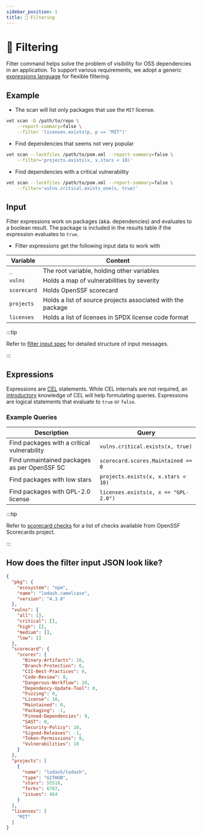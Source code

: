 ```yaml
---
sidebar_position: 1
title: 🔎 Filtering
---
```


# 🔎 Filtering

Filter command helps solve the problem of visibility for OSS dependencies in an application. To support various requirements, we adopt a generic [expressions language](https://cel.dev/) for flexible filtering.

## Example

- The scan will list only packages that use the `MIT` license.

```bash
vet scan -D /path/to/repo \
    --report-summary=false \
    --filter 'licenses.exists(p, p == "MIT")'
```

- Find dependencies that seems not very popular

```bash
vet scan --lockfiles /path/to/pom.xml --report-summary=false \
    --filter='projects.exists(x, x.stars < 10)'
```

- Find dependencies with a critical vulnerability

```bash
vet scan --lockfiles /path/to/pom.xml --report-summary=false \
    --filter='vulns.critical.exists_one(x, true)'
```

## Input

Filter expressions work on packages (aka. dependencies) and evaluates to a boolean result. The package is included in the results table if the expression evaluates to `true`.

- Filter expressions get the following input data to work with

| Variable    | Content                                                     |
|-------------|-------------------------------------------------------------|
| `_`         | The root variable, holding other variables                  |
| `vulns`     | Holds a map of vulnerabilities by severity                  |
| `scorecard` | Holds OpenSSF scorecard                                     |
| `projects`  | Holds a list of source projects associated with the package |
| `licenses`  | Holds a list of licenses in SPDX license code format         |

:::tip

Refer to [filter input spec](https://github.com/safedep/vet/blob/main/api/filter_input_spec.proto) for detailed structure of input messages.

:::

## Expressions

Expressions are [CEL](https://github.com/google/cel-spec) statements. While
CEL internals are not required, an [introductory](https://github.com/google/cel-spec/blob/master/doc/intro.md)
knowledge of CEL will help formulating queries. Expressions are logical
statements that evaluate to `true` or `false`.

### Example Queries

| Description                                  | Query                                |
|----------------------------------------------|--------------------------------------|
| Find packages with a critical vulnerability  | `vulns.critical.exists(x, true)`     |
| Find unmaintained packages as per OpenSSF SC | `scorecard.scores.Maintained == 0`   |
| Find packages with low stars                 | `projects.exists(x, x.stars < 10)`   |
| Find packages with GPL-2.0 license           | `licenses.exists(x, x == "GPL-2.0")`

:::tip

Refer to [scorecard checks](https://github.com/ossf/scorecard#checks-1) for a list of checks available from OpenSSF Scorecards project.

:::

## How does the filter input JSON look like?

```json
{
  "pkg": {
    "ecosystem": "npm",
    "name": "lodash.camelcase",
    "version": "4.3.0"
  },
  "vulns": {
    "all": [],
    "critical": [],
    "high": [],
    "medium": [],
    "low": []
  },
  "scorecard": {
    "scores": {
      "Binary-Artifacts": 10,
      "Branch-Protection": 0,
      "CII-Best-Practices": 0,
      "Code-Review": 8,
      "Dangerous-Workflow": 10,
      "Dependency-Update-Tool": 0,
      "Fuzzing": 0,
      "License": 10,
      "Maintained": 0,
      "Packaging": -1,
      "Pinned-Dependencies": 9,
      "SAST": 0,
      "Security-Policy": 10,
      "Signed-Releases": -1,
      "Token-Permissions": 0,
      "Vulnerabilities": 10
    }
  },
  "projects": [
    {
      "name": "lodash/lodash",
      "type": "GITHUB",
      "stars": 55518,
      "forks": 6787,
      "issues": 464
    }
  ],
  "licenses": [
    "MIT"
  ]
}
```
